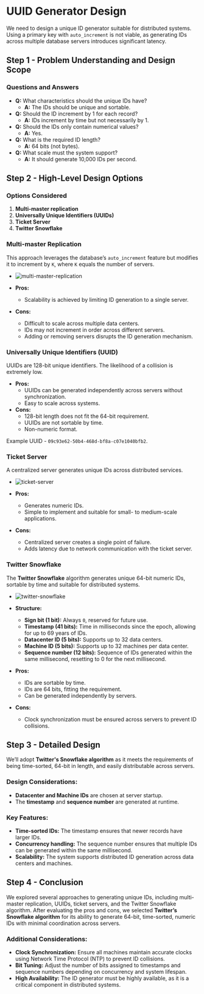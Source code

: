 # UUID Generator Design

We need to design a unique ID generator suitable for distributed systems. Using a primary key with `auto_increment` is not viable, as generating IDs across multiple database servers introduces significant latency.

## Step 1 - Problem Understanding and Design Scope

### Questions and Answers
- **Q:** What characteristics should the unique IDs have?
  - **A:** The IDs should be unique and sortable.
- **Q:** Should the ID increment by 1 for each record?
  - **A:** IDs increment by time but not necessarily by 1.
- **Q:** Should the IDs only contain numerical values?
  - **A:** Yes.
- **Q:** What is the required ID length?
  - **A:** 64 bits (not bytes).
- **Q:** What scale must the system support?
  - **A:** It should generate 10,000 IDs per second.

## Step 2 - High-Level Design Options

### Options Considered
1. **Multi-master replication**
2. **Universally Unique Identifiers (UUIDs)**
3. **Ticket Server**
4. **Twitter Snowflake**

### Multi-master Replication
This approach leverages the database’s `auto_increment` feature but modifies it to increment by `K`, where `K` equals the number of servers.

- ![multi-master-replication](../images/multi-master-replication.png)

- **Pros:**
  - Scalability is achieved by limiting ID generation to a single server.
- **Cons:**
  - Difficult to scale across multiple data centers.
  - IDs may not increment in order across different servers.
  - Adding or removing servers disrupts the ID generation mechanism.

### Universally Unique Identifiers (UUID)
UUIDs are 128-bit unique identifiers. The likelihood of a collision is extremely low.

- **Pros:**
  - UUIDs can be generated independently across servers without synchronization.
  - Easy to scale across systems.
- **Cons:**
  - 128-bit length does not fit the 64-bit requirement.
  - UUIDs are not sortable by time.
  - Non-numeric format.

Example UUID - `09c93e62-50b4-468d-bf8a-c07e1040bfb2`.

### Ticket Server
A centralized server generates unique IDs across distributed services.

- ![ticket-server](../images/ticket-server.png)

- **Pros:**
  - Generates numeric IDs.
  - Simple to implement and suitable for small- to medium-scale applications.
- **Cons:**
  - Centralized server creates a single point of failure.
  - Adds latency due to network communication with the ticket server.

### Twitter Snowflake
The **Twitter Snowflake** algorithm generates unique 64-bit numeric IDs, sortable by time and suitable for distributed systems.

- ![twitter-snowflake](../images/twitter-snowflake.png)

- **Structure:**
  - **Sign bit (1 bit):** Always `0`, reserved for future use.
  - **Timestamp (41 bits):** Time in milliseconds since the epoch, allowing for up to 69 years of IDs.
  - **Datacenter ID (5 bits):** Supports up to 32 data centers.
  - **Machine ID (5 bits):** Supports up to 32 machines per data center.
  - **Sequence number (12 bits):** Sequence of IDs generated within the same millisecond, resetting to 0 for the next millisecond.

- **Pros:**
  - IDs are sortable by time.
  - IDs are 64 bits, fitting the requirement.
  - Can be generated independently by servers.
- **Cons:**
  - Clock synchronization must be ensured across servers to prevent ID collisions.

## Step 3 - Detailed Design

We’ll adopt **Twitter's Snowflake algorithm** as it meets the requirements of being time-sorted, 64-bit in length, and easily distributable across servers.

### Design Considerations:
- **Datacenter and Machine IDs** are chosen at server startup.
- The **timestamp** and **sequence number** are generated at runtime.

### Key Features:
- **Time-sorted IDs:** The timestamp ensures that newer records have larger IDs.
- **Concurrency handling:** The sequence number ensures that multiple IDs can be generated within the same millisecond.
- **Scalability:** The system supports distributed ID generation across data centers and machines.

## Step 4 - Conclusion

We explored several approaches to generating unique IDs, including multi-master replication, UUIDs, ticket servers, and the Twitter Snowflake algorithm. After evaluating the pros and cons, we selected **Twitter’s Snowflake algorithm** for its ability to generate 64-bit, time-sorted, numeric IDs with minimal coordination across servers.

### Additional Considerations:
- **Clock Synchronization:** Ensure all machines maintain accurate clocks using Network Time Protocol (NTP) to prevent ID collisions.
- **Bit Tuning:** Adjust the number of bits assigned to timestamps and sequence numbers depending on concurrency and system lifespan.
- **High Availability:** The ID generator must be highly available, as it is a critical component in distributed systems.
